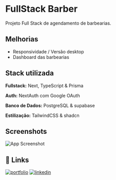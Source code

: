 
# FullStack Barber

Projeto Full Stack de agendamento de barbearias.

## Melhorias

- Responsividade / Versão desktop
- Dashboard das barbearias

## Stack utilizada

**Fullstack:** Next, TypeScript & Prisma

**Auth:** NextAuth com Google OAuth

**Banco de Dados:** PostgreSQL & supabase

**Estilização:** TailwindCSS & shadcn

## Screenshots

![App Screenshot](https://reactjsexample.com/content/images/2024/02/Code_2024-02_12-02-02.jpg)

## 🔗 Links
[![portfolio](https://img.shields.io/badge/my_portfolio-000?style=for-the-badge&logo=ko-fi&logoColor=white)](https://devbrunocabral.com/)
[![linkedin](https://img.shields.io/badge/linkedin-0A66C2?style=for-the-badge&logo=linkedin&logoColor=white)](https://www.linkedin.com/in/bruunocabral/)


